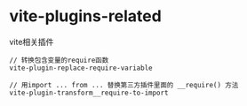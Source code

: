 # vite-plugins-related
vite相关插件

```
// 转换包含变量的require函数
vite-plugin-replace-require-variable

// 用import ... from ... 替换第三方插件里面的 __require() 方法
vite-plugin-transform__require-to-import

```

